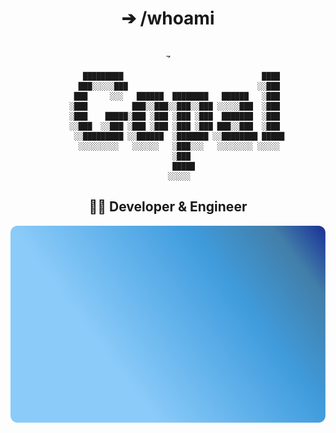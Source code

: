 <div align="center">
  <h1> ➔ /whoami </h1> 

```

↝
    
       █████████                               ████ 
      ███░░░░░███                             ░░███ 
     ███     ░░░   ██████  ████████   ██████   ░███ 
    ░███          ███░░███░░███░░███ ░░░░░███  ░███ 
    ░███    █████░███ ░███ ░███ ░███  ███████  ░███ 
    ░░███  ░░███ ░███ ░███ ░███ ░███ ███░░███  ░███ 
     ░░█████████ ░░██████  ░███████ ░░████████ █████
      ░░░░░░░░░   ░░░░░░   ░███░░░   ░░░░░░░░ ░░░░░ 
                           ░███                     
                           █████                    
                          ░░░░░                     

  ```

  
  ## 👨‍💻 Developer & Engineer
  <!-- Add some badges -->
  
  <!-- GitHub stats -->
 ![GitHub Stats](assets/badge.svg)
</div>
<!--
**Gopal-G0/Gopal-G0** is a ✨ _special_ ✨ repository because its `README.md` (this file) appears on your GitHub profile.

Here are some ideas to get you started:

- 🔭 I’m currently working on ...
- 🌱 I’m currently learning ...
- 👯 I’m looking to collaborate on ...
- 🤔 I’m looking for help with ...
- 💬 Ask me about ...
- 📫 How to reach me: ...
- 😄 Pronouns: ...
- ⚡ Fun fact: ...
-->
